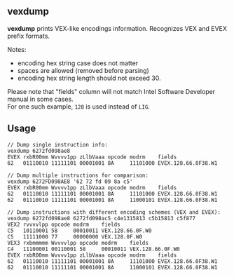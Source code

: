 ## vexdump

**vexdump** prints VEX-like encodings information.
Recognizes VEX and EVEX prefix formats.

Notes:
* encoding hex string case does not matter
* spaces are allowed (removed before parsing)
* encoding hex string length should not exceed 30.

Please note that "fields" column will not match Intel Software Developer
manual in some cases.  
For one such example, `128` is used instead of `LIG`.

## Usage

```
// Dump single instruction info:
vexdump 6272fd098ae8
EVEX rxbR00mm Wvvvv1pp zLlbVaaa opcode modrm    fields
62   01110010 11111101 00001001 8A     11101000 EVEX.128.66.0F38.W1

// Dump multiple instructions for comparison:
vexdump 6272FD098AE8 '62 72 fd 09 8a c5'
EVEX rxbR00mm Wvvvv1pp zLlbVaaa opcode modrm    fields
62   01110010 11111101 00001001 8A     11101000 EVEX.128.66.0F38.W1
62   01110010 11111101 00001001 8A     11000101 EVEX.128.66.0F38.W1

// Dump instructions with different encoding schemes (VEX and EVEX):
vexdump 6272fd098ae8 6272fd098ac5 c4e1315813 c5b15813 c5f877
VEX2 rvvvvlpp opcode modrm    fields
C5   10110001 58     00010011 VEX.128.66.0F.W0
C5   11111000 77     00000000 VEX.128.0F.W0
VEX3 rxbmmmmm Wvvvvlpp opcode modrm    fields
C4   11100001 00110001 58     00010011 VEX.128.66.0F.W0
EVEX rxbR00mm Wvvvv1pp zLlbVaaa opcode modrm    fields
62   01110010 11111101 00001001 8A     11101000 EVEX.128.66.0F38.W1
62   01110010 11111101 00001001 8A     11000101 EVEX.128.66.0F38.W1
```
